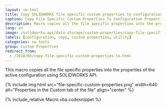```yaml
---
layout: sw-tool
title: Copy SOLIDWORKS file specific custom properties to configuration
caption: Copy File Specific Custom Properties To Configuration Properties
description: Macro copies all the file specific properties into the properties of the active configuration
lang: en
image: /solidworks-api/data-storage/custom-properties/copy-file-specific-to-configuration/file-specific-custom-properties.png
labels: [configuration, copy, custom properties, utility]
categories: sw-tools
group: Custom Properties
redirect_from:
  - /2018/03/copy-file-specific-custom-properties-to.html
---
```

This macro copies all the file specific properties into the properties of the active configuration using SOLIDWORKS API.

{% include img.html src="file-specific-custom-properties.png" width=640 alt="Properties in the Custom tab of the file" align="center" %}

{% include_relative Macro.vba.codesnippet %}

